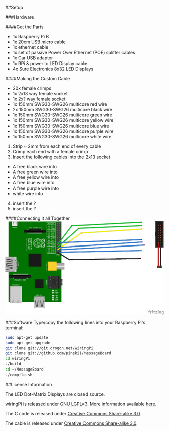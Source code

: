 

<!-- add image of completed display -->
<!-- 1[]() -->

<!-- introduction text -->

##Setup

###Hardware

####Get the Parts
* 1x Raspberry Pi B
* 1x 20cm USB micro cable
* 1x ethernet cable
* 1x set of passive Power Over Ethernet (POE) splitter cables
* 1x Car USB adaptor
* 1x RPi & power to LED Display cable
* 4x Sure Electronics 8x32 LED Displays

####Making the Custom Cable
* 20x female crimps
* 1x 2x13 way female socket
* 1x 2x? way female socket
* 1x 150mm SWG30-SWG26 multicore red wire
* 2x 150mm SWG30-SWG26 multicore black wire
* 1x 150mm SWG30-SWG26 multicore green wire
* 1x 150mm SWG30-SWG26 multicore yellow wire
* 1x 150mm SWG30-SWG26 multicore blue wire
* 1x 150mm SWG30-SWG26 multicore purple wire
* 1x 150mm SWG30-SWG26 multicore white wire

1. Strip ~ 2mm from each end of every cable
2. Crimp each end with a female crimp
3. Insert the following cables into the 2x13 socket
 * A free black wire into
 * A free green wire into
 * A free yellow wire into
 * A free blue wire into
 * A free purple wire into
 * white wire into
4. insert the ?
5. insert the ?

####Connecting it all Together
![Image](./Hardware/DisplayBoardCable.png?raw=true)

###Software
Type/copy the following lines into your Raspberry Pi's terminal:
```bash
sudo apt-get update
sudo apt-get upgrade
git clone git://git.drogon.net/wiringPi
git clone git://github.com/pinski1/MessageBoard
cd wiringPi
./build
cd ~/MessageBoard
./compile.sh
```
<!--- need to add python script stuff -->

##License Information

The LED Dot-Matrix Displays are closed source.

wiringPi is released under [GNU LGPLv3](http://www.gnu.org/copyleft/lesser.html). More information available [here](http://wiringpi.com/).

The C code is released under [Creative Commons Share-alike 3.0](http://creativecommons.org/licenses/by-sa/3.0/).

The cable is released under [Creative Commons Share-alike 3.0](http://creativecommons.org/licenses/by-sa/3.0/).


